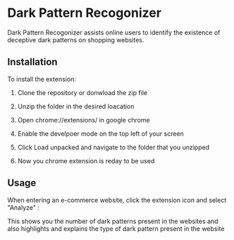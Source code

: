 # Dark Pattern Recogonizer

Dark Pattern Recogonizer assists online users to identify the existence of deceptive dark patterns on shopping websites.


## Installation
To install the extension:

1. Clone the repository or donwload the zip file 

2. Unzip the folder in the desired loacation

3. Open chrome://extensions/ in google chrome

4. Enable the develpoer mode on the top left of your screen

5. Click Load unpacked and navigate to the folder that you unzipped

6. Now you chrome extension is reday to be used


## Usage
When entering an e-commerce website, click the extension icon and select "Analyze" :

This shows you the number of dark patterns present in the websites and also highlights and explains the type of dark pattern present in the website



